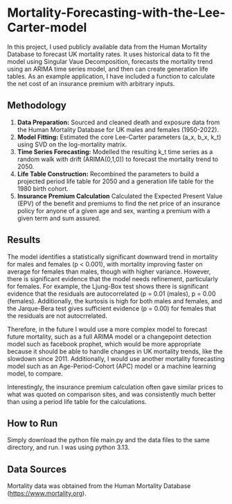 # Mortality-Forecasting-with-the-Lee-Carter-model
In this project, I used publicly available data from the Human Mortality Database to forecast UK mortality rates. It uses historical data to fit the model using Singular Vaue Decomposition, forecasts the mortality trend using an ARIMA time series model, and then can create generation life tables. As an example application, I have included a function to calculate the net cost of an insurance premium with arbitrary inputs.

## Methodology
1.  **Data Preparation:** Sourced and cleaned death and exposure data from the Human Mortality Database for UK males and females (1950-2022).
2.  **Model Fitting:** Estimated the core Lee-Carter parameters (a_x, b_x, k_t) using SVD on the log-mortality matrix.
3.  **Time Series Forecasting:** Modelled the resulting k_t time series as a random walk with drift (ARIMA(0,1,0)) to forecast the mortality trend to 2050.
4.  **Life Table Construction:** Recombined the parameters to build a projected period life table for 2050 and a generation life table for the 1980 birth cohort.
5.  **Insurance Premium Calculation** Calculated the Expected Present Value (EPV) of the benefit and premiums to find the net price of an insurance policy for anyone of a given age and sex, wanting a premium with a given term and sum assured.

## Results
The model identifies a statistically significant downward trend in mortality for males and females (p < 0.001), with mortality improving faster on average for females than males, though with higher variance. However, there is significant evidence that the model needs refinement, particularly for females. For example, the Ljung-Box test shows there is significant evidence that the residuals are autocorrelated (p = 0.01 (males), p = 0.00 (females). Additionally, the kurtosis is high for both males and females, and the Jarque-Bera test gives sufficient evidence (p = 0.00) for females that the residuals are not autocrrelated.

Therefore, in the future I would use a more complex model to forecast future mortality, such as a full ARIMA model or a changepoint detection model such as facebook prophet, which would be more appropriate because it should be able to handle changes in UK mortality trends, like the slowdown since 2011. Additionally, I would use another mortality forecasting model such as an Age-Period-Cohort (APC) model or a machine learning model, to compare.

Interestingly, the insurance premium calculation often gave similar prices to what was quoted on comparison sites, and was consistently much better than using a period life table for the calculations.

## How to Run
Simply download the python file main.py and the data files to the same directory, and run. I was using python 3.13.

## Data Sources
Mortality data was obtained from the Human Mortality Database (https://www.mortality.org). 
